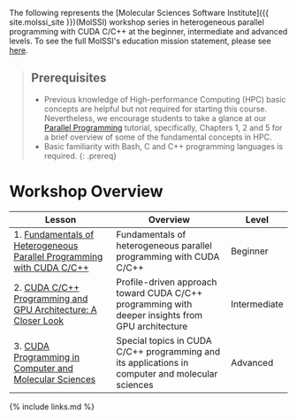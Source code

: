 ---
---

The following represents the [Molecular Sciences Software Institute]({{ site.molssi_site }})(MolSSI) workshop 
series in heterogeneous parallel programming with CUDA C/C++ at the beginner, intermediate and advanced levels.
To see the full MolSSI's education mission statement, please see [here](http://molssi.org/education/education-mission-statement/).

> ## Prerequisites
>
> - Previous knowledge of High-performance Computing (HPC) basic concepts are helpful but not required for starting this course.
Nevertheless, we encourage students to take a glance at our [Parallel Programming](https://education.molssi.org/parallel-programming)
tutorial, specifically, Chapters 1, 2 and 5 for a brief overview of some of the fundamental concepts in HPC.
> - Basic familiarity with Bash, C and C++ programming languages is required.
{: .prereq}

# Workshop Overview 

| Lesson    | Overview | Level |
| --------- | -------- | ----- |
| 1. [Fundamentals of Heterogeneous Parallel Programming with CUDA C/C++](http://education.molssi.org/gpu_programming_beginner) | Fundamentals of heterogeneous parallel programming with CUDA C/C++ | Beginner |
| 2. [CUDA C/C++ Programming and GPU Architecture: A Closer Look](https://sinamostafanejad.github.io/gpu_program) | Profile-driven approach toward CUDA C/C++ programming with deeper insights from GPU architecture | Intermediate |
| 3. [CUDA Programming in Computer and Molecular Sciences](https://datacarpentry.github.io/wrangling-genomics/) | Special topics in CUDA C/C++ programming and its applications in computer and molecular sciences | Advanced |


{% include links.md %}
